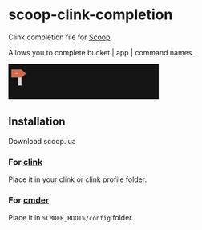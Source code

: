 # scoop-clink-completion
Clink completion file for [Scoop](https://scoop.sh/).

Allows you to complete bucket | app | command names.

<img src="https://raw.githubusercontent.com/Elvyria/scoop-clink-completion/master/completion.gif" height="70" width="300">


## Installation
Download scoop.lua

### For [clink](https://mridgers.github.io/clink/)
Place it in your clink or clink profile folder.

### For [cmder](http://cmder.net/)
Place it in `%CMDER_ROOT%/config` folder.
